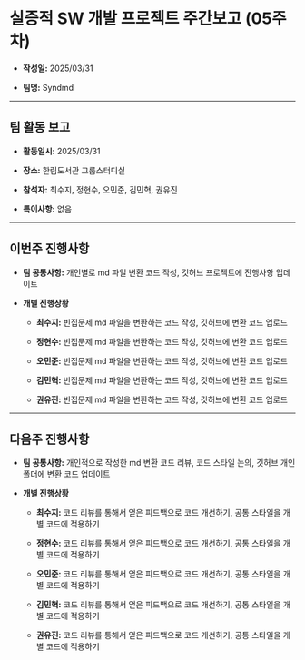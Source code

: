 # 실증적 SW 개발 프로젝트 주간보고 (05주차)
- **작성일:** 2025/03/31

- **팀명:** Syndmd

***

## 팀 활동 보고
- **활동일시:** 2025/03/31

- **장소:** 한림도서관 그룹스터디실

- **참석자:** 최수지, 정현수, 오민준, 김민혁, 권유진

- **특이사항:** 없음

***

## 이번주 진행사항
- **팀 공통사항:** 개인별로 md 파일 변환 코드 작성, 깃허브 프로젝트에 진행사항 업데이트

- **개별 진행상황**

  - **최수지:** 빈집문제 md 파일을 변환하는 코드 작성, 깃허브에 변환 코드 업로드

  - **정현수:** 빈집문제 md 파일을 변환하는 코드 작성, 깃허브에 변환 코드 업로드

  - **오민준:** 빈집문제 md 파일을 변환하는 코드 작성, 깃허브에 변환 코드 업로드

  - **김민혁:** 빈집문제 md 파일을 변환하는 코드 작성, 깃허브에 변환 코드 업로드

  - **권유진:** 빈집문제 md 파일을 변환하는 코드 작성, 깃허브에 변환 코드 업로드

***

## 다음주 진행사항
- **팀 공통사항:** 개인적으로 작성한 md 변환 코드 리뷰, 코드 스타일 논의, 깃허브 개인 폴더에 변환 코드 업데이트

- **개별 진행상황**

  - **최수지:** 코드 리뷰를 통해서 얻은 피드백으로 코드 개선하기, 공통 스타일을 개별 코드에 적용하기

  - **정현수:** 코드 리뷰를 통해서 얻은 피드백으로 코드 개선하기, 공통 스타일을 개별 코드에 적용하기

  - **오민준:** 코드 리뷰를 통해서 얻은 피드백으로 코드 개선하기, 공통 스타일을 개별 코드에 적용하기

  - **김민혁:** 코드 리뷰를 통해서 얻은 피드백으로 코드 개선하기, 공통 스타일을 개별 코드에 적용하기

  - **권유진:** 코드 리뷰를 통해서 얻은 피드백으로 코드 개선하기, 공통 스타일을 개별 코드에 적용하기
